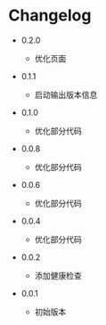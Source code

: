 # Changelog

- 0.2.0
  - 优化页面

- 0.1.1
  - 启动输出版本信息

- 0.1.0
  - 优化部分代码

- 0.0.8
  - 优化部分代码

- 0.0.6
  - 优化部分代码

- 0.0.4
  - 优化部分代码

- 0.0.2
  - 添加健康检查

- 0.0.1
  - 初始版本

